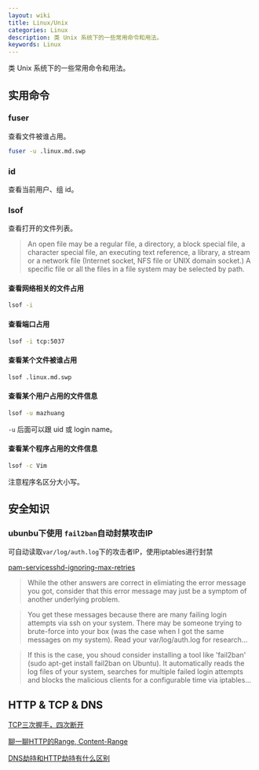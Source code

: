 ```yaml
---
layout: wiki
title: Linux/Unix
categories: Linux
description: 类 Unix 系统下的一些常用命令和用法。
keywords: Linux
---
```


类 Unix 系统下的一些常用命令和用法。

## 实用命令

### fuser

查看文件被谁占用。

```sh
fuser -u .linux.md.swp
```

### id

查看当前用户、组 id。

### lsof

查看打开的文件列表。

> An  open  file  may  be  a  regular  file,  a directory, a block special file, a character special file, an executing text reference, a library, a stream or a network file (Internet socket, NFS file or UNIX domain socket.)  A specific file or all the files in a file system may be selected by path.

#### 查看网络相关的文件占用

```sh
lsof -i
```

#### 查看端口占用

```sh
lsof -i tcp:5037
```

#### 查看某个文件被谁占用

```sh
lsof .linux.md.swp
```

#### 查看某个用户占用的文件信息

```sh
lsof -u mazhuang
```

`-u` 后面可以跟 uid 或 login name。

#### 查看某个程序占用的文件信息

```sh
lsof -c Vim
```

注意程序名区分大小写。

## 安全知识

### ubunbu下使用 `fail2ban`自动封禁攻击IP
可自动读取`var/log/auth.log`下的攻击者IP，使用iptables进行封禁

[pam-servicesshd-ignoring-max-retries](https://serverfault.com/questions/588297/pam-servicesshd-ignoring-max-retries)


> While the other answers are correct in elimiating the error message you got, consider that this error message may just be a symptom of another underlying problem.

> You get these messages because there are many failing login attempts via ssh on your system. There may be someone trying to brute-force into your box (was the case when I got the same messages on my system). Read your var/log/auth.log for research...

> If this is the case, you shoud consider installing a tool like 'fail2ban' (sudo apt-get install fail2ban on Ubuntu). It automatically reads the log files of your system, searches for multiple failed login attempts and blocks the malicious clients for a configurable time via iptables...

## HTTP & TCP & DNS

[TCP三次握手，四次断开](https://www.chen-hao.com.cn/posts/34933/)

[聊一聊HTTP的Range, Content-Range](https://dabing1022.github.io/2016/12/24/%E8%81%8A%E4%B8%80%E8%81%8AHTTP%E7%9A%84Range,%20Content-Range/)

[DNS劫持和HTTP劫持有什么区别](http://bigsec.com/bigsec-news/wechat-16824-yunyingshangjiechi)








